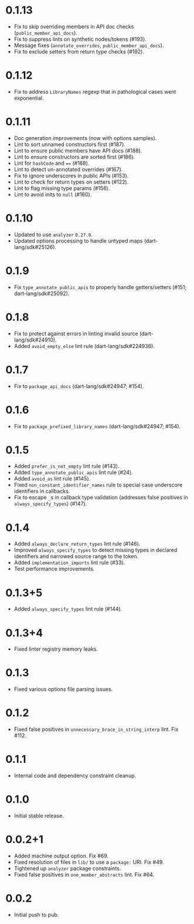 # 0.1.13

* Fix to skip overriding members in API doc checks (`public_member_api_docs`).
* Fix to suppress lints on synthetic nodes/tokens (#193).
* Message fixes (`annotate_overrides`, `public_member_api_docs`).
* Fix to exclude setters from return type checks (#192).

# 0.1.12

* Fix to address `LibraryNames` regexp that in pathological cases went exponential.

# 0.1.11

* Doc generation improvements (now with options samples).
* Lint to sort unnamed constructors first (#187).
* Lint to ensure public members have API docs (#188).
* Lint to ensure constructors are sorted first (#186).
* Lint for `hashCode` and `==` (#168).
* Lint to detect un-annotated overrides (#167).
* Fix to ignore underscores in public APIs (#153).
* Lint to check for return types on setters (#122).
* Lint to flag missing type params (#156).
* Lint to avoid inits to `null` (#160).

# 0.1.10

* Updated to use `analyzer` `0.27.0`.
* Updated options processing to handle untyped maps (dart-lang/sdk#25126).

# 0.1.9

* Fix `type_annotate_public_apis` to properly handle getters/setters (#151; dart-lang/sdk#25092).

# 0.1.8

* Fix to protect against errors in linting invalid source (dart-lang/sdk#24910).
* Added `avoid_empty_else` lint rule (dart-lang/sdk#224936).

# 0.1.7

* Fix to `package_api_docs` (dart-lang/sdk#24947; #154).

# 0.1.6

* Fix to `package_prefixed_library_names` (dart-lang/sdk#24947; #154).

# 0.1.5

* Added `prefer_is_not_empty` lint rule (#143).
* Added `type_annotate_public_apis` lint rule (#24).
* Added `avoid_as` lint rule (#145).
* Fixed `non_constant_identifier_names` rule to special case underscore identifiers in callbacks.
* Fix to escape `_`s in callback type validation (addresses false positives in `always_specify_types`) (#147).

# 0.1.4

* Added `always_declare_return_types` lint rule (#146).
* Improved `always_specify_types` to detect missing types in declared identifiers and narrowed source range to the token.
* Added `implementation_imports` lint rule (#33).
* Test performance improvements.

# 0.1.3+5

* Added `always_specify_types` lint rule (#144).

# 0.1.3+4

* Fixed linter registry memory leaks.

# 0.1.3

* Fixed various options file parsing issues.

# 0.1.2

* Fixed false positives in `unnecessary_brace_in_string_interp` lint. Fix #112.

# 0.1.1

* Internal code and dependency constraint cleanup.

# 0.1.0

* Initial stable release.

# 0.0.2+1

* Added machine output option. Fix #69.
* Fixed resolution of files in `lib/` to use a `package:` URI. Fix #49.
* Tightened up `analyzer` package constraints.
* Fixed false positives in `one_member_abstracts` lint. Fix #64.

# 0.0.2

* Initial push to pub.

